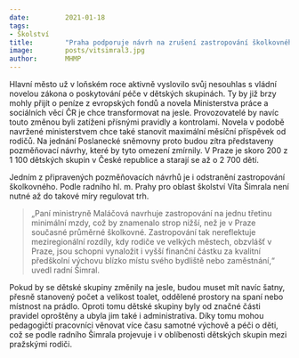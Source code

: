 ```yaml
---
date:         2021-01-18
tags:         
- Školství
title:        "Praha podporuje návrh na zrušení zastropování školkovného"
image: 	      posts/vitsimral3.jpg
author:       MHMP
---
```


Hlavní město už v loňském roce aktivně vyslovilo svůj nesouhlas s vládní novelou zákona o poskytování péče v dětských skupinách. Ty by již brzy mohly přijít o peníze z evropských fondů a novela Ministerstva práce a sociálních věcí ČR je chce transformovat na jesle. Provozovatelé by navíc touto změnou byli zatíženi přísnými pravidly a kontrolami. Novela v podobě navržené ministerstvem chce také stanovit maximální měsíční příspěvek od rodičů. Na jednání Poslanecké sněmovny proto budou zítra představeny pozměňovací návrhy, které by tyto omezení zmírnily. V Praze je skoro 200 z 1 100 dětských skupin v České republice a starají se až o 2 700 dětí.

Jedním z připravených pozměňovacích návrhů je i odstranění zastropování školkovného. Podle radního hl. m. Prahy pro oblast školství Víta Šimrala není nutné až do takové míry regulovat trh. 

> „Paní ministryně Maláčová navrhuje zastropování na jednu třetinu minimální mzdy, což by znamenalo strop nižší, než je v Praze současné průměrné školkovné. Zastropování tak nereflektuje meziregionální rozdíly, kdy rodiče ve velkých městech, obzvlášť v Praze, jsou schopni vynaložit i vyšší finanční částku za kvalitní předškolní výchovu blízko místu svého bydliště nebo zaměstnání,“ uvedl radní Šimral. 

Pokud by se dětské skupiny změnily na jesle, budou muset mít navíc šatny, přesně stanovený počet a velikost toalet, oddělené prostory na spaní nebo místnost na prádlo. Oproti tomu dětské skupiny byly od značné části pravidel oproštěny a ubyla jim také i administrativa. Díky tomu mohou pedagogičtí pracovníci věnovat více času samotné výchově a péči o děti, což se podle radního Šimrala projevuje i v oblíbenosti dětských skupin mezi pražskými rodiči.
